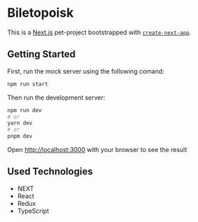 # Biletopoisk

This is a [Next.js](https://nextjs.org/) pet-project bootstrapped with [`create-next-app`](https://github.com/vercel/next.js/tree/canary/packages/create-next-app).

## Getting Started

First, run the mock server using the following comand:

```bash
npm run start
```

Then run the development server:

```bash
npm run dev
# or
yarn dev
# or
pnpm dev
```

Open [http://localhost:3000](http://localhost:3000) with your browser to see the result

## Used Technologies

* NEXT
* React
* Redux
* TypeScript

